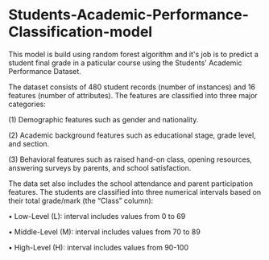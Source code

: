 # Students-Academic-Performance-Classification-model
This model is build using random forest algorithm and it's job is to predict a student final grade in a paticular course using the Students' Academic Performance Dataset.

The dataset consists of 480 student records (number of instances) and 16 features (number of attributes). The features are classified into three major categories:

(1) Demographic features such as gender and nationality.

(2) Academic background features such as educational stage, grade level, and section.

(3) Behavioral features such as raised hand-on class, opening resources, answering surveys by parents, and school satisfaction.

The data set also includes the school attendance and parent participation features.
The students are classified into three numerical intervals based on their total grade/mark (the “Class” column):

• Low-Level (L): interval includes values from 0 to 69

• Middle-Level (M): interval includes values from 70 to 89

• High-Level (H): interval includes values from 90-100
